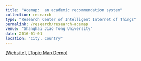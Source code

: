 ```yaml
---
title: "Acemap:  an academic recommendation system"
collection: research
type: "Research Center of Intelligent Internet of Things"
permalink: /research/research-acemap
venue: "Shanghai Jiao Tong University"
date: 2016-01-01
location: "City, Country"
---
```


[[Website]](https://acemap.info/),
[[Topic Map Demo]](https://acemap.info/app/topicMap/beta.html)